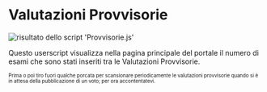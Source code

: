 # Valutazioni Provvisorie

![risultato dello script 'Provvisorie.js'](https://raw.githubusercontent.com/fgiobergia/Userscripts/master/polito.it/provvisorie/provvisorie.png)

Questo userscript visualizza nella pagina principale del portale il numero di esami che sono stati inseriti tra le Valutazioni Provvisorie. 

<sub><sup>Prima o poi tiro fuori qualche porcata per scansionare periodicamente le valutazioni provvisorie quando si è in attesa della pubblicazione di un voto; per ora accontentatevi.</sup></sub>
